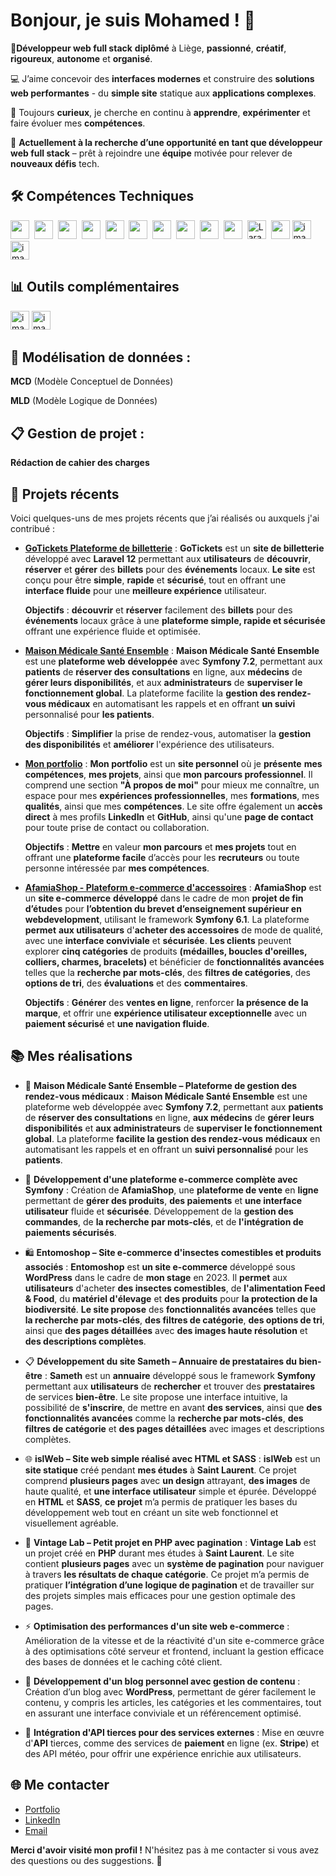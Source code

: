 # Bonjour, je suis Mohamed ! 👋

👋**Développeur web full stack** **diplômé** à Liège, **passionné**, **créatif**, **rigoureux**, **autonome** et **organisé**.

💻 J’aime concevoir des **interfaces modernes** et construire des **solutions web performantes** - du **simple site** statique aux **applications complexes**.

🚀 Toujours **curieux**, je cherche en continu à **apprendre**, **expérimenter** et faire évoluer mes **compétences**.

🎯 **Actuellement à la recherche d’une opportunité en tant que développeur web full stack** – prêt à rejoindre une **équipe** motivée pour relever de **nouveaux défis** tech.

## 🛠️ Compétences Techniques

<p>
  <img src="https://cdn.jsdelivr.net/gh/devicons/devicon/icons/react/react-original.svg" width="30" />&nbsp;
<img src="https://cdn.jsdelivr.net/gh/devicons/devicon/icons/html5/html5-original.svg" width="30"/>&nbsp;
<img src="https://cdn.jsdelivr.net/gh/devicons/devicon/icons/css3/css3-original.svg" width="30" />&nbsp;
<img src="https://cdn.jsdelivr.net/gh/devicons/devicon/icons/javascript/javascript-original.svg" width="30" />&nbsp;
<img src="https://cdn.jsdelivr.net/gh/devicons/devicon/icons/bootstrap/bootstrap-original.svg" width="30" />&nbsp;
<img src="https://cdn.jsdelivr.net/gh/devicons/devicon/icons/symfony/symfony-original.svg" width="30" />&nbsp;
<img src="https://cdn.jsdelivr.net/gh/devicons/devicon/icons/php/php-original.svg" width="30" />&nbsp;
<img src="https://cdn.jsdelivr.net/gh/devicons/devicon/icons/wordpress/wordpress-original.svg" width="30" />&nbsp;
<img src="https://cdn.jsdelivr.net/gh/devicons/devicon/icons/mysql/mysql-original.svg" width="30" />&nbsp;
<img src="https://cdn.jsdelivr.net/gh/devicons/devicon/icons/postgresql/postgresql-original.svg" width="30" />&nbsp;
<img src="https://upload.wikimedia.org/wikipedia/commons/9/9a/Laravel.svg" width="30" title="Laravel" />&nbsp;
<img src="https://cdn.jsdelivr.net/gh/devicons/devicon/icons/github/github-original.svg" width="30" />
<img width="30" height="30" alt="image" src="https://github.com/user-attachments/assets/12527c97-1c99-45e9-b7f3-539b9598ca3d" />
<img width="30" height="30" alt="image" src="https://github.com/user-attachments/assets/ed524999-37f0-40f8-bcc9-ce41c06432ee" />


</p>


## 📊 Outils complémentaires 

<p>
    <img width="30" height="30" alt="image" src="https://github.com/user-attachments/assets/9e08a76b-7af8-44f6-8392-86286d811fd2" />

  <img width="30" height="30" alt="image" src="https://github.com/user-attachments/assets/06ca0ed2-ba9d-465c-ab05-3b17da5d4e3e" />


</p>


## 🧠 Modélisation de données :

**MCD** (Modèle Conceptuel de Données)

**MLD** (Modèle Logique de Données)


## 📋 Gestion de projet :

**Rédaction de cahier des charges**


## 🌱 Projets récents

Voici quelques-uns de mes projets récents que j’ai réalisés ou auxquels j'ai contribué :

- **[GoTickets Plateforme de billetterie](https://github.com/MohamedAlshahoud/GoTickets--plateforme-de-billetterie)** : **GoTickets** est un **site de billetterie** développé avec **Laravel 12** permettant aux **utilisateurs** de **découvrir**, **réserver** et **gérer** des **billets** pour des **événements** locaux.
  **Le site** est conçu pour être **simple**, **rapide** et **sécurisé**, tout en offrant une **interface fluide** pour une **meilleure expérience** utilisateur.
  
  **Objectifs** : **découvrir** et **réserver** facilement des **billets** pour des **événements** locaux grâce à une **plateforme simple, rapide et sécurisée** offrant une expérience fluide et optimisée.
- **[Maison Médicale Santé Ensemble](https://github.com/MohamedAlshahoud/MaisonMedicale-SanteEnsemble)** : **Maison Médicale Santé Ensemble** est une **plateforme web** **développée** avec **Symfony 7.2**, permettant aux **patients** de **réserver des consultations** en ligne, aux **médecins** de **gérer leurs disponibilités**, et aux **administrateurs** de **superviser le fonctionnement global**. La plateforme facilite la **gestion des rendez-vous médicaux** en automatisant les rappels et en offrant **un suivi** personnalisé pour **les patients**.
    
  **Objectifs** : **Simplifier** la prise de rendez-vous, automatiser la **gestion des disponibilités** et **améliorer** l'expérience des utilisateurs.
- **[Mon portfolio](https://mohamedalshahoud.com/)** : **Mon portfolio** est un **site personnel** où je **présente** **mes compétences**, **mes projets**, ainsi que **mon parcours professionnel**. Il comprend une section **"À propos de moi"** pour mieux me connaître, un espace pour mes **expériences professionnelles**, mes **formations**, mes **qualités**, ainsi que mes **compétences**. Le site offre également un **accès direct** à mes profils **LinkedIn** et **GitHub**, ainsi qu'une **page de contact** pour toute prise de contact ou collaboration.
    
  **Objectifs** : **Mettre** en valeur **mon parcours** et **mes projets** tout en offrant une **plateforme facile** d’accès pour les **recruteurs** ou toute personne intéressée par **mes compétences**.
- **[AfamiaShop - Plateform e-commerce d'accessoires](https://afamiashop.be/)** : **AfamiaShop** est un **site e-commerce** **développé** dans le cadre de mon **projet de fin d’études** pour **l’obtention du brevet d’enseignement supérieur en webdevelopment**, utilisant le framework **Symfony 6.1**. La plateforme **permet** **aux utilisateurs** d'**acheter des accessoires** de mode de qualité, avec une **interface conviviale** et **sécurisée**. **Les clients** peuvent explorer **cinq catégories** de produits **(médailles, boucles d'oreilles, colliers, charmes, bracelets)** et bénéficier de **fonctionnalités avancées** telles que la **recherche par mots-clés**, des **filtres de catégories**, des **options de tri**, des **évaluations** et des **commentaires**.
    
  **Objectifs** : **Générer** des **ventes en ligne**, renforcer **la présence de la marque**, et offrir une **expérience utilisateur exceptionnelle** avec un **paiement sécurisé** et **une navigation fluide**.


## 📚 Mes réalisations

- 🏥 **Maison Médicale Santé Ensemble – Plateforme de gestion des rendez-vous médicaux** : **Maison Médicale Santé Ensemble** est une plateforme web développée avec **Symfony 7.2**, permettant aux **patients** de **réserver des consultations** en ligne, **aux médecins** de **gérer leurs disponibilités** et **aux administrateurs** de **superviser le fonctionnement global**. La plateforme **facilite la gestion des rendez-vous** **médicaux** en automatisant les rappels et en offrant un **suivi personnalisé** pour les **patients**.  

- 🛒 **Développement d'une plateforme e-commerce complète avec Symfony** : Création de **AfamiaShop**, une **plateforme de vente** en **ligne** permettant de **gérer des produits**, **des paiements** et **une interface utilisateur** fluide et **sécurisée**. Développement de la **gestion des commandes**, de **la recherche par mots-clés**, et de **l'intégration de paiements sécurisés**.

- 🛍️ **Entomoshop – Site e-commerce d'insectes comestibles et produits associés** : **Entomoshop** est **un site e-commerce** développé sous **WordPress** dans le cadre de **mon stage** en 2023. Il **permet** aux **utilisateurs** d'acheter **des insectes comestibles**, de **l'alimentation Feed & Food**, du **matériel d'élevage** et **des produits** pour **la protection de la biodiversité**. **Le site propose** des **fonctionnalités avancées** telles que **la recherche par mots-clés**, **des filtres de catégorie**, **des options de tri**, ainsi que **des pages détaillées** avec **des images haute résolution** et **des descriptions complètes**. 

- 📋 **Développement du site Sameth – Annuaire de prestataires du bien-être** : **Sameth** est un **annuaire** développé sous le framework **Symfony** permettant aux **utilisateurs** de **rechercher** et trouver des **prestataires** de services **bien-être**. Le site propose une interface intuitive, la possibilité de **s'inscrire**, de mettre en avant **des services**, ainsi que **des fonctionnalités avancées** comme la **recherche par mots-clés**, **des filtres de catégorie** et **des pages détaillées** avec images et descriptions complètes.   
  
- 🌐 **islWeb – Site web simple réalisé avec HTML et SASS** : **islWeb** est un **site statique** créé pendant **mes études** à **Saint Laurent**. Ce projet comprend **plusieurs pages** avec **un design** attrayant, **des images** de haute qualité, et **une interface utilisateur** simple et épurée. Développé en **HTML** et **SASS**, **ce projet** m’a permis de pratiquer les bases du développement web tout en créant un site web fonctionnel et visuellement agréable.  

- 🔌 **Vintage Lab – Petit projet en PHP avec pagination** : **Vintage Lab** est un projet créé en **PHP** durant mes études à **Saint Laurent**. Le site contient **plusieurs pages** avec un **système de pagination** pour naviguer à travers **les résultats de chaque catégorie**. Ce projet m’a permis de pratiquer **l’intégration d’une logique de pagination** et de travailler sur des projets simples mais efficaces pour une gestion optimale des pages.  

- ⚡ **Optimisation des performances d'un site web e-commerce** : Amélioration de la vitesse et de la réactivité d'un site e-commerce grâce à des optimisations côté serveur et frontend, incluant la gestion efficace des bases de données et le caching côté client.

- 📝 **Développement d'un blog personnel avec gestion de contenu** : Création d’un blog avec **WordPress**, permettant de gérer facilement le contenu, y compris les articles, les catégories et les commentaires, tout en assurant une interface conviviale et un référencement optimisé.

- 🔌 **Intégration d'API tierces pour des services externes** : Mise en œuvre d'**API** tierces, comme des services de **paiement** en ligne (ex. **Stripe**) et des API météo, pour offrir une expérience enrichie aux utilisateurs.
  

## 🌐 Me contacter

- [Portfolio](https://mohamedalshahoud.com/)
- [LinkedIn](https://www.linkedin.com/in/mohamed-alshahoud/)
- [Email](alshahoudmohamed95@gmail.com)
  

**Merci d'avoir visité mon profil !** N'hésitez pas à me contacter si vous avez des questions ou des suggestions. 🙌

